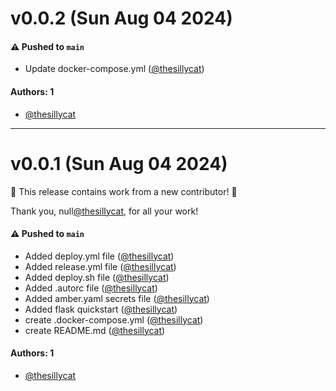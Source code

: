 # v0.0.2 (Sun Aug 04 2024)

#### ⚠️ Pushed to `main`

- Update docker-compose.yml ([@thesillycat](https://github.com/thesillycat))

#### Authors: 1

- [@thesillycat](https://github.com/thesillycat)

---

# v0.0.1 (Sun Aug 04 2024)

:tada: This release contains work from a new contributor! :tada:

Thank you, null[@thesillycat](https://github.com/thesillycat), for all your work!

#### ⚠️ Pushed to `main`

- Added deploy.yml file ([@thesillycat](https://github.com/thesillycat))
- Added release.yml file ([@thesillycat](https://github.com/thesillycat))
- Added deploy.sh file ([@thesillycat](https://github.com/thesillycat))
- Added .autorc file ([@thesillycat](https://github.com/thesillycat))
- Added amber.yaml secrets file ([@thesillycat](https://github.com/thesillycat))
- Added flask quickstart ([@thesillycat](https://github.com/thesillycat))
- create .docker-compose.yml ([@thesillycat](https://github.com/thesillycat))
- create README.md ([@thesillycat](https://github.com/thesillycat))

#### Authors: 1

- [@thesillycat](https://github.com/thesillycat)

